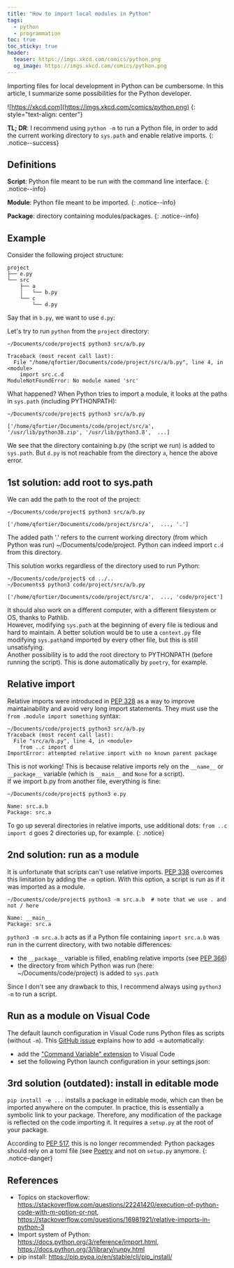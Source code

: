 ```yaml
---
title: "How to import local modules in Python"
tags:
  - python
  - programmation
toc: true
toc_sticky: true
header:
  teaser: https://imgs.xkcd.com/comics/python.png
  og_image: https://imgs.xkcd.com/comics/python.png
---
```


Importing files for local development in Python can be cumbersome. In this article, I summarize some possibilities for the Python developer.   

![https://xkcd.com](https://imgs.xkcd.com/comics/python.png)
{: style="text-align: center"}

**TL; DR**: I recommend using `python -m` to run a Python file, in order to add the current working directory to `sys.path` and enable relative imports.
{:  .notice--success}

## Definitions

**Script**: Python file meant to be run with the command line interface.
{:  .notice--info}

**Module**: Python file meant to be imported.
{:  .notice--info}

**Package**: directory containing modules/packages.
{:  .notice--info}


## Example

Consider the following project structure:
~~~
project
├── e.py
└── src
    ├── a
    │   └── b.py
    └── c
        └── d.py
~~~

Say that in `b.py`, we want to use `d.py`:

<script src="https://gist.github.com/fortierq/8c95edc33c45a5d904d1a30d66b00d6f.js"></script>

Let's try to run `python` from the `project` directory:
~~~ shell
~/Documents/code/project$ python3 src/a/b.py

Traceback (most recent call last):
  File "/home/qfortier/Documents/code/project/src/a/b.py", line 4, in <module>
    import src.c.d
ModuleNotFoundError: No module named 'src'
~~~

What happened? When Python tries to import a module, it looks at the paths in `sys.path` (including PYTHONPATH):
<script src="https://gist.github.com/fortierq/b329d5223604404b600289ddf2991f8c.js"></script>
~~~ shell
~/Documents/code/project$ python3 src/a/b.py

['/home/qfortier/Documents/code/project/src/a', '/usr/lib/python38.zip', '/usr/lib/python3.8',  ...]
~~~
We see that the directory containing b.py (the script we run) is added to `sys.path`. But `d.py` is not reachable from the directory `a`, hence the above error.  

## 1st solution: add root to sys.path

We can add the path to the root of the project:
<script src="https://gist.github.com/fortierq/d7388895aa6531a2a3c2d2eb6f89438f.js"></script>
~~~ shell
~/Documents/code/project$ python3 src/a/b.py

['/home/qfortier/Documents/code/project/src/a',  ..., '.']
~~~
The added path '.' refers to the current working directory (from which Python was run) ~/Documents/code/project. Python can indeed import `c.d` from this directory.  

This solution works regardless of the directory used to run Python:
~~~ shell
~/Documents/code/project$ cd ../..
~/Documents$ python3 code/project/src/a/b.py

['/home/qfortier/Documents/code/project/src/a',  ..., 'code/project']
~~~

It should also work on a different computer, with a different filesystem or OS, thanks to Pathlib.  
However, modifying `sys.path` at the beginning of every file is tedious and hard to maintain. A better solution would be to use a `context.py` file modifying `sys.path`and imported by every other file, but this is still unsatisfying.  
Another possibility is to add the root directory to PYTHONPATH (before running the script). This is done automatically by `poetry`, for example.

## Relative import

Relative imports were introduced in [PEP 328](https://www.python.org/dev/peps/pep-0328) as a way to improve maintainability and avoid very long import statements. They must use the `from .module import something` syntax:
<script src="https://gist.github.com/fortierq/55871b627e3929578a393acab4abe72d.js"></script>

~~~ shell
~/Documents/code/project$ python3 src/a/b.py
Traceback (most recent call last):
  File "src/a/b.py", line 4, in <module>
    from ..c import d
ImportError: attempted relative import with no known parent package
~~~
This is not working! This is because relative imports rely on the `__name__` or `__package__` variable (which is `__main__` and `None` for a script).  
If we import b.py from another file, everything is fine:

<script src="https://gist.github.com/fortierq/415e91b120b4fe30db8fc4140fae5139.js"></script>
<script src="https://gist.github.com/fortierq/1cc0edcdff4addd56af5b7d4439a28b8.js"></script>
~~~ shell
~/Documents/code/project$ python3 e.py

Name: src.a.b
Package: src.a
~~~

To go up several directories in relative imports, use additional dots: `from ..c import d` goes 2 directories up, for example.
{:  .notice}

## 2nd solution: run as a module

It is unfortunate that scripts can't use relative imports. [PEP 338](https://www.python.org/dev/peps/pep-0338/) overcomes this limitation by adding the `-m` option. With this option, a script is run as if it was imported as a module.
<script src="https://gist.github.com/fortierq/415e91b120b4fe30db8fc4140fae5139.js"></script>
<script src="https://gist.github.com/fortierq/1cc0edcdff4addd56af5b7d4439a28b8.js"></script>
~~~ shell
~/Documents/code/project$ python3 -m src.a.b  # note that we use . and not / here

Name: __main__
Package: src.a
~~~
`python3 -m src.a.b` acts as if a Python file containing `import src.a.b` was run in the current directory, with two notable differences:  
- the `__package__` variable is filled, enabling relative imports (see [PEP 366](https://www.python.org/dev/peps/pep-0366/))
- the directory from which Python was run (here: ~/Documents/code/project) is added to `sys.path` 

Since I don't see any drawback to this, I recommend always using `python3 -m` to run a script.
## Run as a module on Visual Code

The default launch configuration in Visual Code runs Python files as scripts (without `-m`). This [GitHub issue](https://github.com/microsoft/vscode-python/issues/5184?fbclid=IwAR20Tk7RyK-2SoL4l-shGe-puCsxTpE4vR8RlpoACP-WK54sgKhwdF6xZH0) explains how to add `-m` automatically:
- add the ["Command Variable" extension](https://marketplace.visualstudio.com/items?itemName=rioj7.command-variable) to Visual Code
- set the following Python launch configuration in your settings.json:
<script src="https://gist.github.com/fortierq/53a9e73cee609c763966839ff4ca25e0.js"></script>

## 3rd solution (outdated): install in editable mode

`pip install -e ...` installs a package in editable mode, which can then be imported anywhere on the computer. In practice, this is essentially a symbolic link to your package. Therefore, any modification of the package is reflected on the code importing it. It requires a `setup.py` at the root of your package.

According to [PEP 517](https://www.python.org/dev/peps/pep-0517), this is no longer recommended: Python packages should rely on a toml file (see [Poetry](https://python-poetry.org/) and not on `setup.py` anymore.
{:  .notice-danger}

## References
- Topics on stackoverflow: <https://stackoverflow.com/questions/22241420/execution-of-python-code-with-m-option-or-not>, <https://stackoverflow.com/questions/16981921/relative-imports-in-python-3>
- Import system of Python: <https://docs.python.org/3/reference/import.html>, <https://docs.python.org/3/library/runpy.html>
- pip install: <https://pip.pypa.io/en/stable/cli/pip_install/>